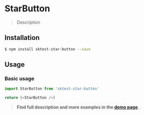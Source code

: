 # StarButton

> Description

<!-- ![](./assets/preview.png) -->

## Installation

```sh
$ npm install sktest-star-button --save
```

## Usage

### Basic usage
```js
import StarButton from 'sktest-star-button'

return (<StarButton />)
```


> **Find full description and more examples in the [demo page](#).**